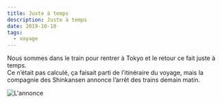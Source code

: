 ```yaml
---
title: Juste à temps
description: Juste à temps
date: 2019-10-10
tags:
  - voyage
---
```


Nous sommes dans le train pour rentrer à Tokyo et le retour ce fait juste à temps.  
Ce n’était pas calculé, ça faisait parti de l’itinéraire du voyage, mais la compagnie des Shinkansen annonce l’arrêt des trains demain matin.

![L'annonce](/img/jpg/477b38d6-5971-4d8b-adfa-c98be5234eba.jpg "L'annonce")
